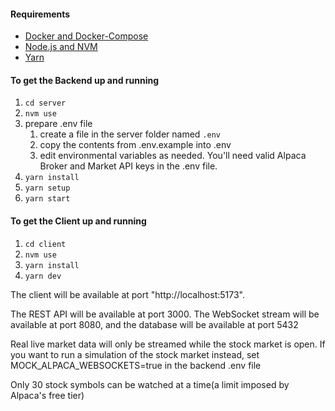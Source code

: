 #### Requirements

- [Docker and Docker-Compose](https://www.docker.com/)
- [Node.js and NVM](https://nodejs.org/en/download/package-manager)
- [Yarn](https://classic.yarnpkg.com/lang/en/docs/install/#mac-stable)

#### To get the Backend up and running

1. `cd server`
1. `nvm use`
1. prepare .env file  
    1. create a file in the server folder named `.env`  
    1. copy the contents from .env.example into .env
    1. edit environmental variables as needed. You'll need valid Alpaca Broker and Market API keys in the .env file.
1. `yarn install`
1. `yarn setup`
1. `yarn start`
#### To get the Client up and running

1. `cd client`
1. `nvm use`
1. `yarn install` 
1. `yarn dev`

The client will be available at port "http://localhost:5173". 
  
The REST API will be available at port 3000. The WebSocket stream will be available at port 8080, and the database will be available at port 5432  
  
Real live market data will only be streamed while the stock market is open. If you want to run a simulation of the stock market instead, set MOCK_ALPACA_WEBSOCKETS=true in the backend .env file  

Only 30 stock symbols can be watched at a time(a limit imposed by Alpaca's free tier)
